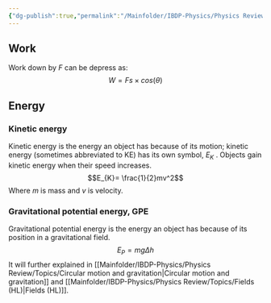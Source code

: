 ```yaml
---
{"dg-publish":true,"permalink":"/Mainfolder/IBDP-Physics/Physics Review/Topics/Work, Energy/"}
---
```


## Work
Work down by $F$ can be depress as:
$$W=Fs\times cos (\theta)$$
## Energy
### Kinetic energy
Kinetic energy is the energy an object has because of its motion; kinetic energy (sometimes abbreviated to KE) has its own symbol, $E_K$ . Objects gain kinetic energy when their speed increases.
$$E_{K}= \frac{1}{2}mv^2$$
Where $m$ is mass and $v$ is velocity.
### Gravitational potential energy, GPE
Gravitational potential energy is the energy an object has because of its position in a gravitational field.
$$E_{P}= mg\Delta h$$
It will further explained in [[Mainfolder/IBDP-Physics/Physics Review/Topics/Circular motion and gravitation\|Circular motion and gravitation]] and [[Mainfolder/IBDP-Physics/Physics Review/Topics/Fields (HL)\|Fields (HL)]]. 